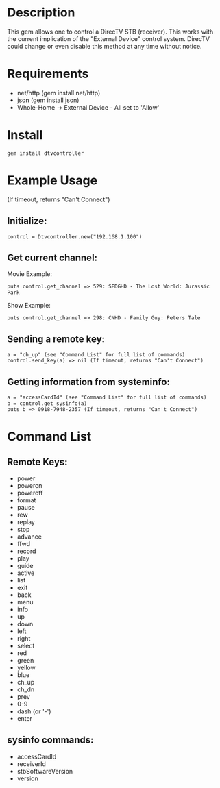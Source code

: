 Description
============
This gem allows one to control a DirecTV STB (receiver).  This works with the current implication of the "External Device" control system.  DirecTV could change or even disable this method at any time without notice.

Requirements
============

+ net/http (gem install net/http)
+ json (gem install json)
+ Whole-Home -> External Device - All set to 'Allow'

Install
=======

	gem install dtvcontroller
	
Example Usage
=============
(If timeout, returns "Can't Connect")

Initialize:
-----------

	control = Dtvcontroller.new("192.168.1.100")

Get current channel:
--------------------

Movie Example:

	puts control.get_channel => 529: SEDGHD - The Lost World: Jurassic Park 
	
Show Example:

	puts control.get_channel => 298: CNHD - Family Guy: Peters Tale

Sending a remote key:
---------------------

	a = "ch_up" (see "Command List" for full list of commands)
	control.send_key(a) => nil (If timeout, returns "Can't Connect")

Getting information from systeminfo:
------------------------------------

	a = "accessCardId" (see "Command List" for full list of commands)
	b = control.get_sysinfo(a)
	puts b => 0918-7948-2357 (If timeout, returns "Can't Connect")

Command List
=============
Remote Keys:
------------
+ power
+ poweron
+ poweroff
+ format
+ pause
+ rew
+ replay
+ stop
+ advance
+ ffwd
+ record
+ play
+ guide
+ active
+ list
+ exit
+ back
+ menu
+ info
+ up
+ down
+ left
+ right
+ select
+ red
+ green
+ yellow
+ blue
+ ch_up
+ ch_dn
+ prev
+ 0-9
+ dash (or '-')
+ enter

sysinfo commands:
-----------------

+ accessCardId 
+ receiverId
+ stbSoftwareVersion
+ version
